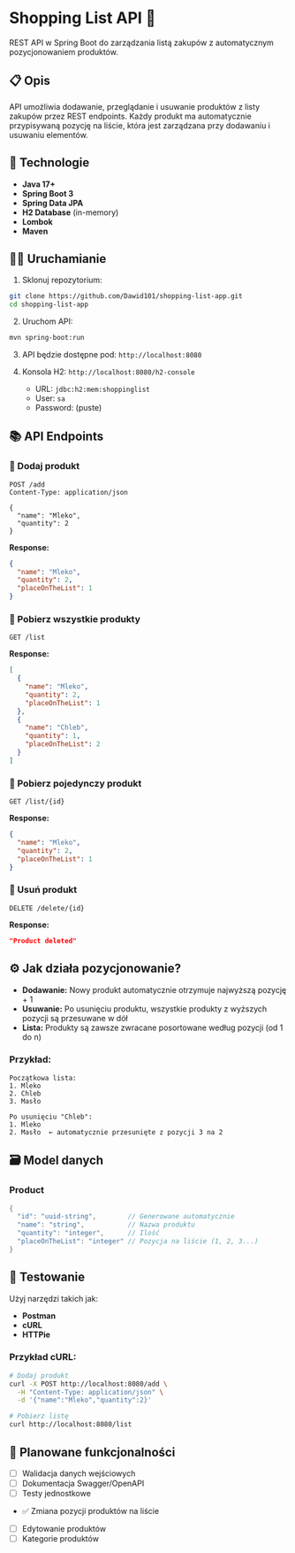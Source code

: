 # Shopping List API 🛒

REST API w Spring Boot do zarządzania listą zakupów z automatycznym pozycjonowaniem produktów.

## 📋 Opis

API umożliwia dodawanie, przeglądanie i usuwanie produktów z listy zakupów przez REST endpoints. Każdy produkt ma automatycznie przypisywaną pozycję na liście, która jest zarządzana przy dodawaniu i usuwaniu elementów.

## 🚀 Technologie

- **Java 17+**
- **Spring Boot 3**
- **Spring Data JPA**
- **H2 Database** (in-memory)
- **Lombok**
- **Maven**

## 🏃‍♂️ Uruchamianie

1. Sklonuj repozytorium:
```bash
git clone https://github.com/Dawid101/shopping-list-app.git
cd shopping-list-app
```

2. Uruchom API:
```bash
mvn spring-boot:run
```

3. API będzie dostępne pod: `http://localhost:8080`

4. Konsola H2: `http://localhost:8080/h2-console`
    - URL: `jdbc:h2:mem:shoppinglist`
    - User: `sa`
    - Password: (puste)

## 📚 API Endpoints

### 📌 Dodaj produkt
```http
POST /add
Content-Type: application/json

{
  "name": "Mleko",
  "quantity": 2
}
```

**Response:**
```json
{
  "name": "Mleko",
  "quantity": 2,
  "placeOnTheList": 1
}
```

### 📌 Pobierz wszystkie produkty
```http
GET /list
```

**Response:**
```json
[
  {
    "name": "Mleko",
    "quantity": 2,
    "placeOnTheList": 1
  },
  {
    "name": "Chleb",
    "quantity": 1,
    "placeOnTheList": 2
  }
]
```

### 📌 Pobierz pojedynczy produkt
```http
GET /list/{id}
```

**Response:**
```json
{
  "name": "Mleko",
  "quantity": 2,
  "placeOnTheList": 1
}
```

### 📌 Usuń produkt
```http
DELETE /delete/{id}
```

**Response:**
```json
"Product deleted"
```

## ⚙️ Jak działa pozycjonowanie?

- **Dodawanie:** Nowy produkt automatycznie otrzymuje najwyższą pozycję + 1
- **Usuwanie:** Po usunięciu produktu, wszystkie produkty z wyższych pozycji są przesuwane w dół
- **Lista:** Produkty są zawsze zwracane posortowane według pozycji (od 1 do n)

### Przykład:
```
Początkowa lista:
1. Mleko
2. Chleb  
3. Masło

Po usunięciu "Chleb":
1. Mleko
2. Masło  ← automatycznie przesunięte z pozycji 3 na 2
```

## 🗃️ Model danych

### Product
```java
{
  "id": "uuid-string",        // Generowane automatycznie
  "name": "string",           // Nazwa produktu
  "quantity": "integer",      // Ilość
  "placeOnTheList": "integer" // Pozycja na liście (1, 2, 3...)
}
```

## 🧪 Testowanie

Użyj narzędzi takich jak:
- **Postman**
- **cURL**
- **HTTPie**

### Przykład cURL:
```bash
# Dodaj produkt
curl -X POST http://localhost:8080/add \
  -H "Content-Type: application/json" \
  -d '{"name":"Mleko","quantity":2}'

# Pobierz listę
curl http://localhost:8080/list
```

## 🔮 Planowane funkcjonalności

- [ ] Walidacja danych wejściowych
- [ ] Dokumentacja Swagger/OpenAPI
- [ ] Testy jednostkowe
- ✅ Zmiana pozycji produktów na liście
- [ ] Edytowanie produktów
- [ ] Kategorie produktów
